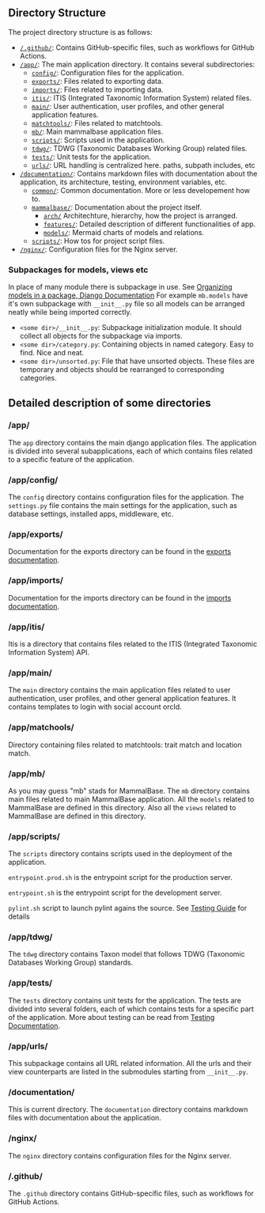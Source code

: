 ## Directory Structure

The project directory structure is as follows:

- [`/.github/`](../../../.github/):
  Contains GitHub-specific files, such as workflows for GitHub Actions.
- [`/app/`](../../../app/):
  The main application directory. It contains several subdirectories:
  - [`config/`](../../../app/config/):
    Configuration files for the application.
  - [`exports/`](../../../app/exports/):
    Files related to exporting data.
  - [`imports/`](../../../app/imports/):
    Files related to importing data.
  - [`itis/`](../../../app/itis/):
    ITIS (Integrated Taxonomic Information System) related files.
  - [`main/`](../../../app/main/):
    User authentication, user profiles, and other general application features.
  - [`matchtools/`](../../../app/imports/):
    Files related to matchtools.
  - [`mb/`](../../../app/mb/):
    Main mammalbase application files.
  - [`scripts/`](../../../app/scripts/):
    Scripts used in the application.
  - [`tdwg/`](../../../app/tdwg/):
    TDWG (Taxonomic Databases Working Group) related files.
  - [`tests/`](../../../app/tests/):
    Unit tests for the application.
  - [`urls/`](../../../app/urls/):
    URL handling is centralized here. paths, subpath includes, etc
- [`/documentation/`](../../../documentation/):
  Contains markdown files with documentation about the application, its architecture, testing, environment variables, etc.
  - [`common/`](../../../documentation/common/):
    Common documentation. More or less developement how to.
  - [`mammalbase/`](../../../documentation/mammalbase/):
    Documentation about the project itself.
    - [`arch/`](../../../documentation/mammalbase/arch/)
      Architechture, hierarchy, how the project is arranged.
    - [`features/`](../../../documentation/mammalbase/features/):
      Detailed description of different functionalities of app.
    - [`models/`](../../../documentation/mammalbase/models/):
      Mermaid charts of models and relations.
  - [`scripts/`](../../../documentation/scripts/):
    How tos for project script files.
- [`/nginx/`](../../../nginx/):
  Configuration files for the Nginx server.


### Subpackages for models, views etc

In place of many module there is subpackage in use. See [Organizing models in a package, Django Documentation](https://docs.djangoproject.com/en/5.0/topics/db/models/#organizing-models-in-a-package) For example `mb.models` have it's own subpackage with `__init__.py` file so all models can be arranged neatly while being imported correctly.
- `<some dir>/__init__.py`: Subpackage initialization module. It should collect all objects for the subpackage via imports.
- `<some dir>/category.py`: Containing objects in named category. Easy to find. Nice and neat.
- `<some dir>/unsorted.py`: File that have unsorted objects. These files are temporary and objects should be rearranged to corresponding categories.


## Detailed description of some directories

### /app/

The `app` directory contains the main django application files. The application is divided into several subapplications, each of which contains files related to a specific feature of the application.


### /app/config/

The `config` directory contains configuration files for the application. The `settings.py` file contains the main settings for the application, such as database settings, installed apps, middleware, etc.


### /app/exports/

Documentation for the exports directory can be found in the [exports documentation](documentation/exports.md).


### /app/imports/

Documentation for the imports directory can be found in the [imports documentation](documentation/imports.md).


### /app/itis/

Itis is a directory that contains files related to the ITIS (Integrated Taxonomic Information System) API.


### /app/main/

The `main` directory contains the main application files related to user authentication, user profiles, and other general application features. It contains templates to login with social account orcId.

### /app/matchools/

Directory containing files related to matchtools: trait match and location match.

### /app/mb/

As you may guess "mb" stads for MammalBase. The `mb` directory contains main files related to main MammalBase application. All the `models` related to MammalBase are defined in this directory. Also all the `views` related to MammalBase are defined in this directory.


### /app/scripts/

The `scripts` directory contains scripts used in the deployment of the application. 

`entrypoint.prod.sh` is the entrypoint script for the production server. 

`entrypoint.sh` is the entrypoint script for the development server.

`pylint.sh` script to launch pylint agains the source. See
[Testing Guide](../common/testing.md#Pylint) for details


### /app/tdwg/

The `tdwg` directory contains Taxon model that follows TDWG (Taxonomic Databases Working Group) standards.

### /app/tests/
The `tests` directory contains unit tests for the application. The tests are divided into several folders, each of which contains tests for a specific part of the application. More about testing can be read from [Testing Documentation](testing.md).

### /app/urls/
This subpackage contains all URL related information. All the urls and their
view counterparts are listed in the submodules starting from `__init__.py`.

### /documentation/
This is current directory. The `documentation` directory contains markdown files with documentation about the application.

### /nginx/
The `nginx` directory contains configuration files for the Nginx server.

### /.github/
The `.github` directory contains GitHub-specific files, such as workflows for GitHub Actions.
